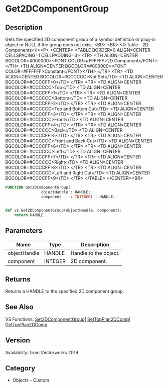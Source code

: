 # Get2DComponentGroup

## Description
Gets the specified 2D component group of a symbol definition or plug-in object or NULL if the group does not exist. &lt;BR&gt;
&lt;BR&gt;
&lt;I&gt;Table - 2D Components&lt;/I&gt;&lt;P&gt;
&lt;CENTER&gt;
&lt;TABLE BORDER=0 ALIGN=CENTER CELLSPACING=1 CELLPADDING=3&gt;
  &lt;TR&gt; 
    &lt;TH ALIGN=CENTER BGCOLOR=#000000&gt;&lt;FONT COLOR=#FFFFFF&gt;2D Component&lt;/FONT&gt;&lt;/TH&gt;
    &lt;TH ALIGN=CENTER BGCOLOR=#000000&gt;&lt;FONT COLOR=#FFFFFF&gt;Constant&lt;/FONT&gt;&lt;/TH&gt;
  &lt;/TR&gt;
  &lt;TR&gt; 
    &lt;TD ALIGN=CENTER BGCOLOR=#CCCCCC&gt;Not Set&lt;/TD&gt;
    &lt;TD ALIGN=CENTER BGCOLOR=#CCCCFF&gt;0&lt;/TD&gt;
  &lt;/TR&gt;
  &lt;TR&gt; 
    &lt;TD ALIGN=CENTER BGCOLOR=#CCCCCC&gt;Top&lt;/TD&gt;
    &lt;TD ALIGN=CENTER BGCOLOR=#CCCCFF&gt;1&lt;/TD&gt;
  &lt;/TR&gt;
  &lt;TR&gt; 
    &lt;TD ALIGN=CENTER BGCOLOR=#CCCCCC&gt;Bottom&lt;/TD&gt;
    &lt;TD ALIGN=CENTER BGCOLOR=#CCCCFF&gt;2&lt;/TD&gt;
  &lt;/TR&gt;
  &lt;TR&gt; 
    &lt;TD ALIGN=CENTER BGCOLOR=#CCCCCC&gt;Top and Bottom Cut&lt;/TD&gt;
    &lt;TD ALIGN=CENTER BGCOLOR=#CCCCFF&gt;3&lt;/TD&gt;
  &lt;/TR&gt;
  &lt;TR&gt; 
    &lt;TD ALIGN=CENTER BGCOLOR=#CCCCCC&gt;Front&lt;/TD&gt;
    &lt;TD ALIGN=CENTER BGCOLOR=#CCCCFF&gt;4&lt;/TD&gt;
  &lt;/TR&gt;
  &lt;TR&gt; 
    &lt;TD ALIGN=CENTER BGCOLOR=#CCCCCC&gt;Back&lt;/TD&gt;
    &lt;TD ALIGN=CENTER BGCOLOR=#CCCCFF&gt;5&lt;/TD&gt;
  &lt;/TR&gt;
  &lt;TR&gt; 
    &lt;TD ALIGN=CENTER BGCOLOR=#CCCCCC&gt;Front and Back Cut&lt;/TD&gt;
    &lt;TD ALIGN=CENTER BGCOLOR=#CCCCFF&gt;6&lt;/TD&gt;
  &lt;/TR&gt;
  &lt;TR&gt; 
    &lt;TD ALIGN=CENTER BGCOLOR=#CCCCCC&gt;Left&lt;/TD&gt;
    &lt;TD ALIGN=CENTER BGCOLOR=#CCCCFF&gt;7&lt;/TD&gt;
  &lt;/TR&gt;
  &lt;TR&gt; 
    &lt;TD ALIGN=CENTER BGCOLOR=#CCCCCC&gt;Right&lt;/TD&gt;
    &lt;TD ALIGN=CENTER BGCOLOR=#CCCCFF&gt;8&lt;/TD&gt;
  &lt;/TR&gt;
  &lt;TR&gt; 
    &lt;TD ALIGN=CENTER BGCOLOR=#CCCCCC&gt;Left and Right Cut&lt;/TD&gt;
    &lt;TD ALIGN=CENTER BGCOLOR=#CCCCFF&gt;9&lt;/TD&gt;
  &lt;/TR&gt;
&lt;/TABLE&gt;
&lt;/CENTER&gt;&lt;BR&gt;


```pascal
FUNCTION Get2DComponentGroup(
				objectHandle : HANDLE;
				component    : INTEGER) : HANDLE;
```

```python

def vs.Get2DComponentGroup(objectHandle, component):
    return HANDLE
```

## Parameters
|Name|Type|Description|
|---|---|---|
|objectHandle|HANDLE|Handle to the object.|
|component|INTEGER|2D component.|

## Returns
Returns a HANDLE to the specified 2D component group. 

## See Also
VS Functions:
[Set2DComponentGroup](Set2DComponentGroup.md)| [SetTopPlan2DComp](SetTopPlan2DComp.md)| [GetTopPlan2DComp](GetTopPlan2DComp.md)

## Version
Availability: from Vectorworks 2019
## Category
* Objects - Custom

